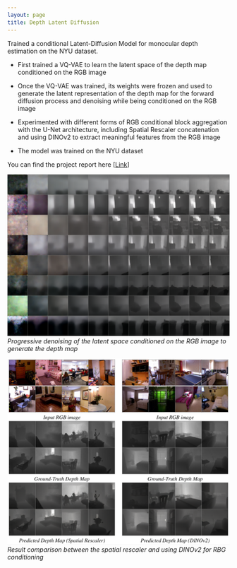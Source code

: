 ```yaml
---
layout: page
title: Depth Latent Diffusion
---
```


Trained a conditional Latent-Diffusion Model for monocular depth estimation on the NYU dataset. 

- First trained a VQ-VAE to learn the latent space of the depth map conditioned on the RGB image

- Once the VQ-VAE was trained, its weights were frozen and used to generate the latent representation of the depth map for the forward diffusion process and denoising while being conditioned on the RGB image

- Experimented with different forms of RGB conditional block aggregation with the U-Net architecture, including Spatial Rescaler concatenation and using DINOv2 to extract meaningful features from the RGB image  

- The model was trained on the NYU dataset

You can find the project report here [[Link](https://drive.google.com/file/d/1AY2GY7jdtdnQ_bIc3K0ELCpPsG4NxzEH/view?usp=sharing)]


<!-- ![NYU_progrssing_denoising](/assets/progressive_denoising.png) <br /> <br /> -->
![NYU_progrssing_denoising](/assets/DGM_progressive_denoising.png) 
*Progressive denoising of the latent space conditioned on the RGB image to generate the depth map*


<!-- <br /> <br/> -->
![NYU_progrssing_denoising](/assets/DGM_results_1.png) 
*Result comparison between the spatial rescaler and using DINOv2 for RBG conditioning*



